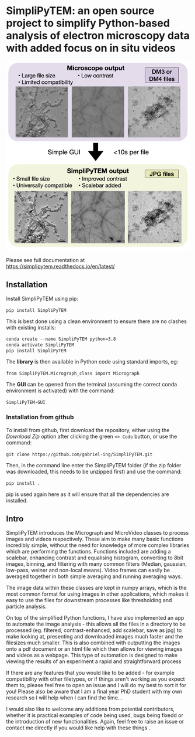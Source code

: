 # SimpliPyTEM: an open source project to simplify Python-based analysis of electron microscopy data with added focus on in situ videos 

<img src=docs/Media/Images/SimpliPyTEM_figures.001.png width=700px, alt='Figure showing effect of SimpliPyTEM-GUI'>

Please see full documentation at https://simplipytem.readthedocs.io/en/latest/

## Installation

Install SimpliPyTEM using pip: 

  `pip install SimpliPyTEM`

This is best done using a clean environment to ensure there are no clashes with existing installs: 

```
conda create --name SimpliPyTEM python=3.8
conda activate SimpliPyTEM
pip install SimpliPyTEM
```

The **library** is then available in Python code using standard imports, eg: 

`from SimpliPyTEM.Micrograph_class import Micrograph`

The **GUI** can be opened from the terminal (assuming the correct conda environment is activated) with the command: 

`SimpliPyTEM-GUI`

### Installation from github

To install from github, first download the repository, either using the *Download Zip* option after clicking the green `<> Code` button, or use the command: 

`git clone https://github.com/gabriel-ing/SimpliPyTEM.git`

Then, in the command line enter the SimpliPyTEM folder (if the zip folder was downloaded, this needs to be unzipped first) and use the command:

`pip install .`

pip is used again here as it will ensure that all the dependencies are installed.


## Intro

SimpliPyTEM introduces the Micrograph and MicroVideo classes to process images and videos respectively. These aim to make many basic functions incredibly simple, without the need for knowledge of more complex libraries which are performing the functions. Functions included are adding a scalebar, enhancing contrast and equalising histogram, converting to 8bit images, binning, and filtering with many common filters (Median, gaussian, low-pass, weiner and non-local means). Video frames can easily be averaged together in both simple averaging and running averaging ways. 

The image data within these classes are kept in numpy arrays, which is the most common format for using images in other applications, which makes it easy to use the files for downstream processes like thresholding and particle analysis. 

On top of the simplified Python functions, I have also implemented an app to automate the image analysis - this allows all the files in a directory to be processed (eg. filtered, contrast-enhanced, add scalebar, save as jpg) to make looking at, presenting and downloaded images much faster and the filesizes much smaller. This is also combined with outputting the images onto a pdf document or an html file which then allows for viewing images and videos as a webpage. This type of automation is designed to make viewing the results of an experiment a rapid and straightforward process 

If there are any features that you would like to be added - for example compatibility with other filetypes, or if things aren't working as you expect them to, please feel free to open an issue and I will do my best to sort it for you! Please also be aware that I am a final year PhD student with my own research so I will help when I can find the time...

I would also like to welcome any additions from potential contributors, whether it is practical examples of code being used, bugs being fixedd or the introduction of new functionalities. Again, feel free to raise an issue or contact me directly if you would like help with these things .

